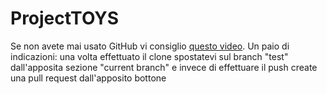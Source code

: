 # ProjectTOYS

Se non avete mai usato GitHub vi consiglio [questo video](https://www.youtube.com/watch?v=iv8rSLsi1xo).
Un paio di indicazioni: una volta effettuato il clone spostatevi sul branch "test" dall'apposita sezione "current branch" e invece di effettuare il push create una pull request dall'apposito bottone